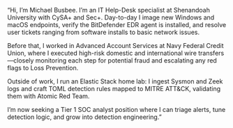 
“Hi, I’m Michael Busbee. I’m an IT Help-Desk specialist at Shenandoah University with CySA+ and Sec+. Day-to-day I image new Windows and macOS endpoints, verify the BitDefender EDR agent is installed, and resolve user tickets ranging from software installs to basic network issues.

Before that, I worked in Advanced Account Services at Navy Federal Credit Union, where I executed high-risk domestic and international wire transfers—closely monitoring each step for potential fraud and escalating any red flags to Loss Prevention.

Outside of work, I run an Elastic Stack home lab: I ingest Sysmon and Zeek logs and craft TOML detection rules mapped to MITRE ATT&CK, validating them with Atomic Red Team.

I’m now seeking a Tier 1 SOC analyst position where I can triage alerts, tune detection logic, and grow into detection engineering.”

